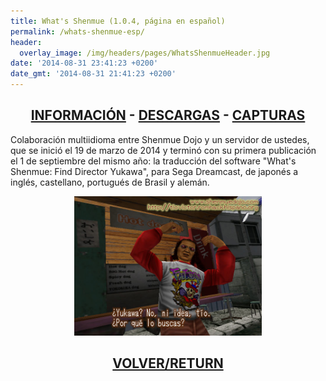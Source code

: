 ```yaml
---
title: What's Shenmue (1.0.4, página en español)
permalink: /whats-shenmue-esp/
header:
  overlay_image: /img/headers/pages/WhatsShenmueHeader.jpg
date: '2014-08-31 23:41:23 +0200'
date_gmt: '2014-08-31 21:41:23 +0200'
---
```

<h2 style="text-align: center;"><strong><a href="/whats-shenmue-esp/informacion/">INFORMACIÓN</a> - <a href="/whats-shenmue-esp/descargar/">DESCARGAS</a> - <a href="/whats-shenmue-esp/capturas/">CAPTURAS</a></strong></h2>

Colaboración multiidioma entre Shenmue Dojo y un servidor de ustedes, que se inició 
el 19 de marzo de 2014 y terminó con su primera publicación el 1 de septiembre del 
mismo año: la traducción del software "What's Shenmue: Find Director Yukawa", para 
Sega Dreamcast, de japonés a inglés, castellano, portugués de Brasil y alemán.

<center><img src="/img/2014/08/WhatsShenmueES-03.jpg" width="300" height="223" />

<h2 style="text-align: center;"><strong><a href="/whats-shenmue/">VOLVER/RETURN</a></strong></h2>
